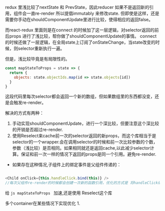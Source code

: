 redux 里浅比较了nextState 和 PrevState，因此reducer 如果不是返回新的引用，组件会一直re-render
所以提倡immutably 来修改state. 但即使是这样，还是需要你手动在shouldComponentUpdate里进行比较，使得相应的返回false。

而react-redux 里面则是在connect 的时候加了这一层逻辑，对selector返回的前后props 进行了浅比较，帮你做了shouldComponentUpdate的事情。
connect的时候还做了一层逻辑，在全局state上订阅了onStateChange，当state改变的时候，则selector重新执行一遍。


但是，浅比较毕竟是有局限性的。
```javascript
const mapStateToProps = state => {
  return {
    objects: state.objectIds.map(id => state.objects[id])
  }
}
```
这段代码里每次selector都会返回一个新的数组，但如果数组里的东西都没变，还是会触发re-render。

解决的方式有两种：
1. 手动实现shouldComponentUpdate，进行一个深比较，但要注意这个深比较的开销是否超过re-render.
2. 使用Reselect来cache前一次的selector返回的新props，而这个库相当于是selector的一个wrapper.会在调用selector的时候和前一次比较参数的个数，参数（浅比较）是否相同。如果相同就还是返回cache,以此减少selector计算。保证和前一次一样的情况下返回的props是同一个引用。避免re-render.

* 如果存在这种情况,子组件上的绑定事件是父组件传递的：
```javascript

<Child onClick={this.handleClick.bind(this)} />
//每次父组件re-render的时候都会创建一次新的函数引用，优化的方式是 将handleClick绑定在constructor里

```


给 ```js mapStateToProps ``` 加速,还是使用 Reselect这个库


多个container在某些情况下实现优化
1. 







